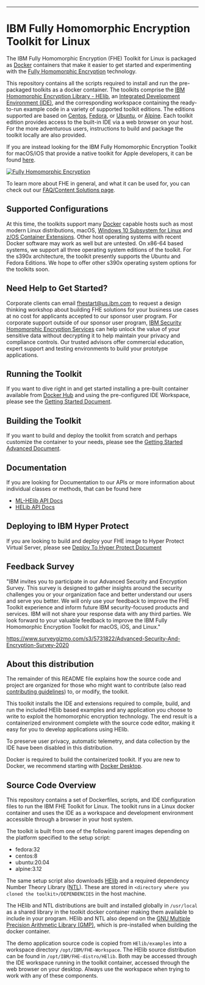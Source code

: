 ---
# IBM Fully Homomorphic Encryption Toolkit for Linux

The IBM Fully Homomorphic Encryption (FHE) Toolkit for Linux is packaged as [Docker][1] containers that make it easier to get started and experimenting with the [Fully Homomorphic Encryption][2] technology.

This repository contains all the scripts required to install and run the pre-packaged toolkits as a docker container. The toolkits comprise the [IBM Homomorphic Encryption Library - HElib][3], an [Integrated Development Environment (IDE)][4], and the corresponding workspace containing the ready-to-run example code in a variety of supported toolkit editions. The editions supported are based on [Centos][5], [Fedora][6], or [Ubuntu][7], or [Alpine][8]. Each toolkit edition provides access to the built-in IDE via a web browser on your host. For the more adventurous users, instructions to build and package the toolkit locally are also provided.

If you are instead looking for the IBM Fully Homomorphic Encryption Toolkit for macOS/iOS that provide a native toolkit for Apple developers, it can be found <a href="https://github.com/IBM/fhe-toolkit-macos" target="_blank">here</a>.

[![Fully Homomorphic Encryption](http://img.youtube.com/vi/5Mhbaeuv5fk/0.jpg)](http://www.youtube.com/watch?v=5Mhbaeuv5fk "Intro to FHE")

To learn more about FHE in general, and what it can be used for, you can check out our [FAQ/Content Solutions page][13].


## Supported Configurations

At this time, the toolkits support many <a href="https://www.docker.com/resources/what-container" target="_blank">Docker</a> capable hosts such as most modern Linux distributions, macOS, <a href="https://docs.microsoft.com/en-us/windows/wsl/install-win10" target="_blank">Windows 10 Subsystem for Linux</a> and <a href="https://www.ibm.com/support/knowledgecenter/en/SSLTBW_2.4.0/com.ibm.zos.v2r4.izso100/izso100_whatisintro.htm" target="_blank">z/OS Container Extensions</a>. Other host operating systems with recent Docker software may work as well but are untested. On x86-64 based systems, we support all three operating system editions of the toolkit. For the s390x architecture, the toolkit presently supports the Ubuntu and Fedora Editions. We hope to offer other s390x operating system options for the toolkits soon. 

## Need Help to Get Started?

Corporate clients can email fhestart@us.ibm.com to request a design thinking workshop about building FHE solutions for your business use cases at no cost for applicants accepted to our sponsor user program. For corporate support outside of our sponsor user program, <a href="https://www.ibm.com/security/services/homomorphic-encryption" target="_blank">IBM Security Homomorphic Encryption Services</a> can help unlock the value of your sensitive data without decrypting it to help maintain your privacy and compliance controls. Our trusted advisors offer commercial education, expert support and testing environments to build your prototype applications. 


## Running the Toolkit

If you want to dive right in and get started installing a pre-built container available from [Docker Hub][9] and using the pre-configured IDE Workspace, please see the [Getting Started Document](GettingStarted.md). 

## Building the Toolkit

If you want to build and deploy the toolkit from scratch and perhaps customize the container to your needs, please see the [Getting Started Advanced Document](GettingStarted.Advanced.md).

## Documentation

If you are looking for Documentation to our APIs or more information about individual classes or methods, that can be found here 

* [ML-HElib API Docs](https://ibm.github.io/fhe-toolkit-linux/)
* [HELib API Docs](https://ibm.github.io/fhe-toolkit-linux/html/helib/index.html)

## Deploying to IBM Hyper Protect

If you are looking to build and deploy your FHE image to Hyper Protect Virtual Server, please see [Deploy To Hyper Protect Document](https://github.com/IBM/fhe-toolkit-linux/blob/master/automation/DeployToHyperProtect.md)


## Feedback Survey
 
"IBM invites you to participate in our Advanced Security and Encryption Survey. This survey is designed to gather insights around the security challenges you or your organization face and better understand our users and serve you better. We will only use your feedback to improve the FHE Toolkit experience and inform future IBM security-focused products and services. IBM will not share your response data with any third parties. We look forward to your valuable feedback to improve the IBM Fully Homomorphic Encryption Toolkit for macOS, iOS, and Linux."

https://www.surveygizmo.com/s3/5731822/Advanced-Security-And-Encryption-Survey-2020


## About this distribution

The remainder of this README file explains how the source code and project are organized for those who might want to contribute (also read [contributing guidelines](CONTRIBUTING.md)) to, or modify, the toolkit.  

This toolkit installs the IDE and extensions required to compile, build, and run the included HElib based examples and any application you choose to write to exploit the homomorphic encryption technology. The end result is a containerized environment complete with the source code editor, making it easy for you to develop applications using HElib.

To preserve user privacy, automatic telemetry, and data collection by the IDE have been disabled in this distribution.

Docker is required to build the containerized toolkit. If you are new to Docker, we recommend starting with [Docker Desktop][10]. 

## Source Code Overview

This repository contains a set of Dockerfiles, scripts, and IDE configuration files to run the IBM FHE Toolkit for Linux. The toolkit runs in a Linux docker container and uses the IDE as a workspace and development environment accessible through a browser in your host system.

The toolkit is built from one of the following parent images depending on the platform specified to the setup script:

- fedora:32
- centos:8
- ubuntu:20.04
- alpine:3.12

The same setup script also downloads [HElib][3] and a required dependency Number Theory Library ([NTL][11]). These are stored in `<directory where you cloned the toolkit>/DEPENDENCIES` in the host machine. 

The HElib and NTL distributions are built and installed globally in `/usr/local` as a shared library in the toolkit docker container making them available to include in your program. HElib and NTL also depend on the [GNU Multiple Precision Arithmetic Library (GMP)][12], which is pre-installed when building the docker container.

The demo application source code is copied from `HElib/examples` into a workspace directory `/opt/IBM/FHE-Workspace`. The HElib source distribution can be found in `/opt/IBM/FHE-distro/HElib`. Both may be accessed through the IDE workspace running in the toolkit container, accessed through the web browser on your desktop. Always use the workspace when trying to work with any of these components.   


   [1]: https://www.docker.com/                                  "Docker Container"
   [2]: https://en.wikipedia.org/wiki/Homomorphic_encryption     "Homomorphic Encryption"
   [3]: https://github.com/IBM-HElib/HElib/                         "HElib"
   [4]: https://code.visualstudio.com/                           "Visual Studio Code"
   [5]: https://www.centos.org/                                  "CentOS"
   [6]: https://getfedora.org/                                   "Fedora"
   [7]: https://ubuntu.com/                                      "Ubuntu"
   [8]: https://alpinelinux.org/                                 "Alpine"
   [9]: https://hub.docker.com/u/ibmcom                          "Docker Hub IBM"
   [10]: https://www.docker.com/get-started/                      "Docker get started"
   [11]: https://www.shoup.net/ntl/                               "NTL"
   [12]: https://gmplib.org/                                     "GMP library"
   [13]: https://www.ibm.com/support/z-content-solutions/fully-homomorphic-encryption/ "IBM FHE Content Solutions" 

